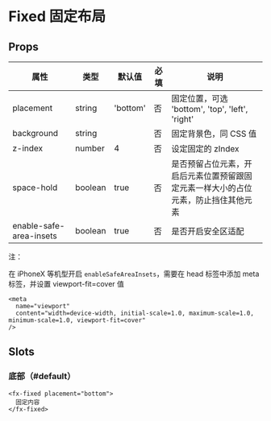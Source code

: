 # Fixed 固定布局

## Props

| 属性                    | 类型    | 默认值   | 必填 | 说明                                                                               |
| ----------------------- | ------- | -------- | ---- | ---------------------------------------------------------------------------------- |
| placement               | string  | 'bottom' | 否   | 固定位置，可选 'bottom', 'top', 'left', 'right'                                    |
| background              | string  |          | 否   | 固定背景色，同 CSS 值                                                              |
| z-index                 | number  | 4        | 否   | 设定固定的 zIndex                                                                  |
| space-hold              | boolean | true     | 否   | 是否预留占位元素，开启后元素位置预留跟固定元素一样大小的占位元素，防止挡住其他元素 |
| enable-safe-area-insets | boolean | true     | 否   | 是否开启安全区适配                                                                 |

注：

在 iPhoneX 等机型开启 `enableSafeAreaInsets`，需要在 head 标签中添加 meta 标签，并设置 viewport-fit=cover 值

```
<meta
  name="viewport"
  content="width=device-width, initial-scale=1.0, maximum-scale=1.0, minimum-scale=1.0, viewport-fit=cover"
/>
```

## Slots

### 底部（#default）

```
<fx-fixed placement="bottom">
  固定内容
</fx-fixed>
```
